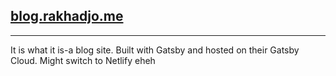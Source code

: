 ## [blog.rakhadjo.me](https://rakhadjo.me)
---
It is what it is-a blog site. Built with Gatsby and hosted on their Gatsby Cloud. Might switch to Netlify eheh